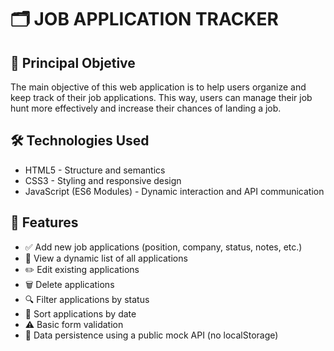 # 🗂️ JOB APPLICATION TRACKER

## 🎯 Principal Objetive

The main objective of this web application is to help users organize and keep track of their job applications.
This way, users can manage their job hunt more effectively and increase their chances of landing a job.

## 🛠️ Technologies Used

* HTML5 - Structure and semantics
* CSS3 - Styling and responsive design
* JavaScript (ES6 Modules) - Dynamic interaction and API communication 

## 🚀 Features

* ✅ Add new job applications (position, company, status, notes, etc.)
* 📄 View a dynamic list of all applications
* ✏️ Edit existing applications
* 🗑️ Delete applications
* 🔍 Filter applications by status
* 📅 Sort applications by date
* ⚠️ Basic form validation
* 📡 Data persistence using a public mock API (no localStorage)